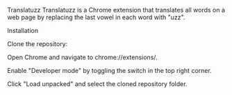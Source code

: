 Translatuzz
Translatuzz is a Chrome extension that translates all words on a web page by replacing the last vowel in each word with "uzz".

Installation

Clone the repository:

Open Chrome and navigate to chrome://extensions/.

Enable "Developer mode" by toggling the switch in the top right corner.

Click "Load unpacked" and select the cloned repository folder.
